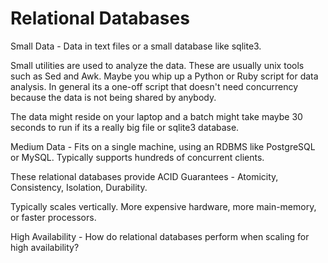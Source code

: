 # Relational Databases

Small Data - Data in text files or a small database like sqlite3. <p>Small utilities are used to analyze
 the data. These are usually unix tools such as Sed and Awk. Maybe you whip up a Python or Ruby script for data analysis. In general its a one-off script that doesn't need concurrency because the data is not being shared by anybody.
<p>The data might reside on your laptop and a batch might take maybe 30 seconds to run if its a really big file or sqlite3 database. 

Medium Data - Fits on a single machine, using an RDBMS like PostgreSQL or MySQL. Typically supports hundreds of concurrent clients. <p>These relational databases provide ACID Guarantees - Atomicity, Consistency, Isolation, Durability.
<p>Typically scales vertically. More expensive hardware, more main-memory, or faster processors.

High Availability - How do relational databases perform when scaling for high availability?
